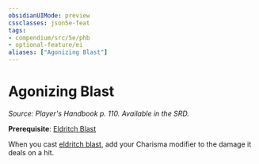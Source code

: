 ```yaml
---
obsidianUIMode: preview
cssclasses: json5e-feat
tags:
- compendium/src/5e/phb
- optional-feature/ei
aliases: ["Agonizing Blast"]
---
```

# Agonizing Blast
*Source: Player's Handbook p. 110. Available in the SRD.*  

**Prerequisite**: [Eldritch Blast](compendium/spells/eldritch-blast.md)

When you cast [eldritch blast](compendium/spells/eldritch-blast.md), add your Charisma modifier to the damage it deals on a hit.